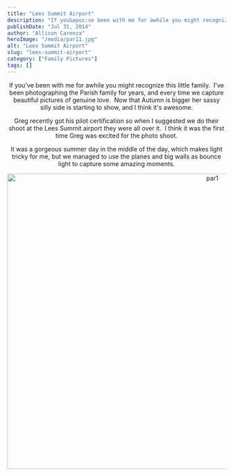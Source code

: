 ```yaml
---
title: "Lees Summit Airport"
description: "If you&apos;ve been with me for awhile you might recognize this little family.  I&apos;ve been photographing the Parish family for "
publishDate: "Jul 31, 2014"
author: "Allison Carenza"
heroImage: "/media/par11.jpg"
alt: "Lees Summit Airport"
slug: "lees-summit-airport"
category: ["Family Pictures"]
tags: []
---
```


<p style="text-align: center;">If you&apos;ve been with me for awhile you might recognize this little family.  I&apos;ve been photographing the Parish family for years, and every time we capture beautiful pictures of genuine love.  Now that Autumn is bigger her sassy silly side is starting to show, and I think it&apos;s awesome.</p>
<p style="text-align: center;">Greg recently got his pilot certification so when I suggested we do their shoot at the Lees Summit airport they were all over it.  I think it was the first time Greg was excited for the photo shoot.</p>
<p style="text-align: center;">It was a gorgeous summer day in the middle of the day, which makes light tricky for me, but we managed to use the planes and big walls as bounce light to capture some amazing moments.</p>
<p style="text-align: center;"><img class="aligncenter size-full wp-image-5064" alt="par1" src="/media/par11.jpg" width="930" height="680"   /></p>
<p style="text-align: center;">
